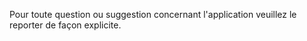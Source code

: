 Pour toute question ou suggestion concernant l'application veuillez le reporter de façon explicite.

